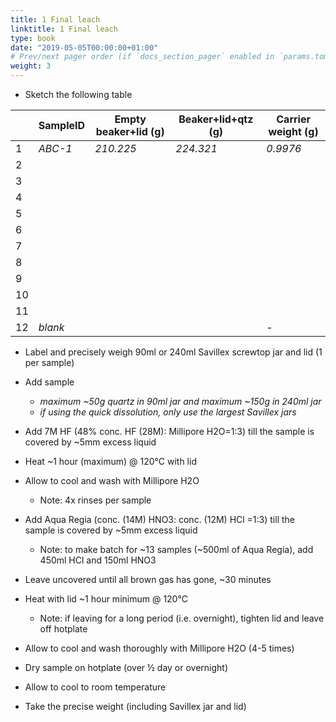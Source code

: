 ```yaml
---
title: 1 Final leach
linktitle: 1 Final leach
type: book
date: "2019-05-05T00:00:00+01:00"
# Prev/next pager order (if `docs_section_pager` enabled in `params.toml`)
weight: 3
---
```

- Sketch the following table

|  |SampleID|Empty beaker+lid (g)|Beaker+lid+qtz (g)|Carrier weight (g)|
|--|--------|--------------------|------------------|------------------|
|1 |_ABC-1_ |           _210.225_|         _224.321_|          _0.9976_|
|2 |        |                    |                  |                  |
|3 |        |                    |                  |                  |
|4 |        |                    |                  |                  |
|5 |        |                    |                  |                  |
|6 |        |                    |                  |                  |
|7 |        |                    |                  |                  |
|8 |        |                    |                  |                  |
|9 |        |                    |                  |                  |
|10|        |                    |                  |                  |
|11|        |                    |                  |                  |
|12|_blank_ |                    |                  |         -        |

- Label and precisely weigh 90ml or 240ml Savillex screwtop jar and lid (1 per sample)
- Add sample 
   - _maximum ~50g quartz in 90ml jar and maximum ~150g in 240ml jar_
   - _if using the quick dissolution, only use the largest Savillex jars_

- Add 7M HF (48% conc. HF (28M): Millipore H2O=1:3) till the sample is covered by ~5mm excess liquid
- Heat ~1 hour (maximum) @ 120°C with lid 
- Allow to cool and wash with Millipore H2O
	 - Note: 4x rinses per sample

- Add Aqua Regia (conc. (14M) HNO3: conc. (12M) HCl =1:3) till the sample is covered by ~5mm excess liquid
	 - Note: to make batch for ~13 samples (~500ml  of Aqua Regia), add 450ml HCl and 150ml HNO3

- Leave uncovered until all brown gas has gone, ~30 minutes
- Heat with lid ~1 hour minimum @ 120°C
	 - Note: if leaving for a long period (i.e. overnight), tighten lid and leave off hotplate

- Allow to cool and wash thoroughly with Millipore H2O (4-5 times)
- Dry sample on hotplate (over ½ day or overnight)
- Allow to cool to room temperature
- Take the precise weight (including Savillex jar and lid)
